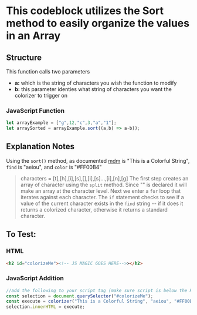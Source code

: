 # This codeblock utilizes the Sort method to easily organize the values in an Array 

## Structure

This function calls two parameters

- **a:** which is the string of characters you wish the function to modify
- **b:** this parameter identies what string of characters you want the colorizer to trigger on


### JavaScript Function

```js
let arrayExample = ["g",12,"c",3,"a","1"];
let arraySorted = arrayExample.sort((a,b) => a-b));
```

## Explanation Notes

Using the `sort()` method, as documented [mdm]() is "This is a Colorful String", `find` is "aeiou", and `color` is "#FF00B4"

> characters = [t],[h],[i],[s],[],[i],[s]...,[i],[n],[g]
> The first step creates an array of character using the `split` method. Since "" is declared it will make an array at the character level. Next we enter a `for` loop that iterates against each character. The `if` statement checks to see if a value of the current character exists in the `find` string -- if it does it returns a colorized character, otherwise it returns a standard character.

## To Test:

### HTML

```html
<h2 id="colorizeMe"><!-- JS MAGIC GOES HERE-->></h2>
```

### JavaScript Addition

```js
//add the following to your script tag (make sure script is below the HTML)
const selection = document.querySelector("#colorizeMe");
const execute = colorizer("This is a Colorful String", "aeiou", "#FF00B4");
selection.innerHTML = execute;
```
